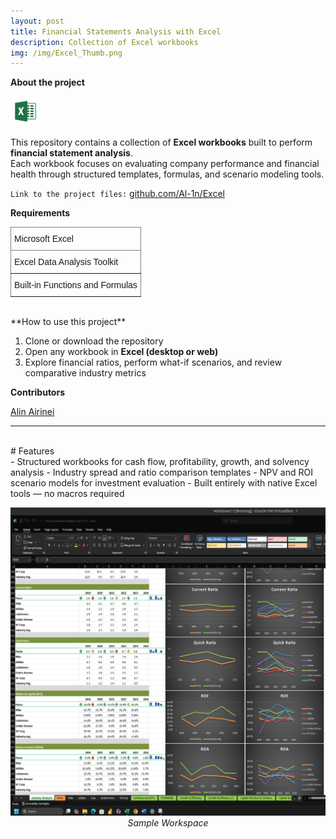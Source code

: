 ```yaml
---
layout: post
title: Financial Statements Analysis with Excel
description: Collection of Excel workbooks 
img: /img/Excel_Thumb.png
---
```


**About the project**

![](/img/Excel_icon.png) 

<!--Coming Soon!
-->

 This repository contains a collection of **Excel workbooks** built to perform **financial statement analysis**.  
Each workbook focuses on evaluating company performance and financial health through structured templates, formulas, and scenario modeling tools.

`Link to the project files:` <a href="https://github.com/Al-1n/Excel">github.com/Al-1n/Excel</a> 

**Requirements**

<style type="text/css">
.tg  {border-collapse:collapse;border-spacing:0;}
.tg td{border-color:black;border-style:solid;border-width:1px;font-family:Arial, sans-serif;font-size:14px;
  overflow:hidden;padding:10px 5px;word-break:normal;}
.tg th{border-color:black;border-style:solid;border-width:1px;font-family:Arial, sans-serif;font-size:14px;
  font-weight:normal;overflow:hidden;padding:10px 5px;word-break:normal;}
.tg .tg-0pky{border-color:inherit;text-align:left;vertical-align:top}
</style>
<table class="tg">
<thead>
  <tr>
    <th class="tg-0pky">Microsoft Excel</th>        
  </tr>
</thead>
<tbody>
  <tr>
    <th class="tg-0pky">Excel Data Analysis Toolkit</th>        
  </tr>
  <tr>
    <th class="tg-0pky">Built-in Functions and Formulas</th>    
  </tr> 
</tbody>
</table>
      
<br/>
**How to use this project**

1. Clone or download the repository  
2. Open any workbook in **Excel (desktop or web)**  
3. Explore financial ratios, perform what-if scenarios, and review comparative industry metrics  

**Contributors**

<a href="https://www.linkedin.com/in/alin-airinei/">Alin Airinei</a>

---
<br/>
# Features
<br/>
- Structured workbooks for cash flow, profitability, growth, and solvency analysis  
- Industry spread and ratio comparison templates  
- NPV and ROI scenario models for investment evaluation  
- Built entirely with native Excel tools — no macros required 

<p align="center" width="60%">
  <img src="/img/Excel_sample1.png" alt=""><br/>
  <em>Sample Workspace </em> 
</p>
<br/>  

